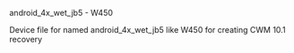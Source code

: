 android_4x_wet_jb5 - W450
 
Device file for named android_4x_wet_jb5 like W450 for creating CWM 10.1 recovery

